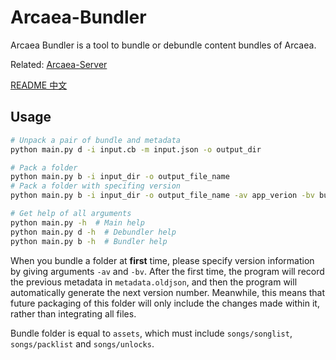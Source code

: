 # Arcaea-Bundler

Arcaea Bundler is a tool to bundle or debundle content bundles of Arcaea.

Related: [Arcaea-Server](https://github.com/Lost-MSth/Arcaea-server)

[README 中文](https://github.com/Lost-MSth/Arcaea-Bundler/blob/main/README.cn.md)

## Usage

```bash
# Unpack a pair of bundle and metadata
python main.py d -i input.cb -m input.json -o output_dir

# Pack a folder
python main.py b -i input_dir -o output_file_name
# Pack a folder with specifing version
python main.py b -i input_dir -o output_file_name -av app_verion -bv bundle_version

# Get help of all arguments
python main.py -h  # Main help
python main.py d -h  # Debundler help
python main.py b -h  # Bundler help
```

When you bundle a folder at **first** time, please specify version information by giving arguments `-av` and `-bv`. After the first time, the program will record the previous metadata in `metadata.oldjson`, and then the program will automatically generate the next version number. Meanwhile, this means that future packaging of this folder will only include the changes made within it, rather than integrating all files.

Bundle folder is equal to `assets`, which must include `songs/songlist`, `songs/packlist` and `songs/unlocks`.
